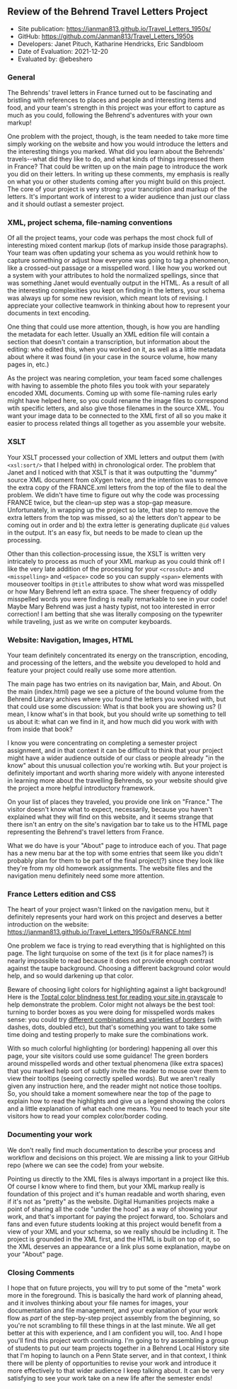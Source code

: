 ##  Review of the Behrend Travel Letters Project

* Site publication: <https://janman813.github.io/Travel_Letters_1950s/>
* GitHub: <https://github.com/Janman813/Travel_Letters_1950s>
* Developers: Janet Pituch, Katharine Hendricks, Eric Sandbloom
* Date of Evaluation: 2021-12-20
* Evaluated by: @ebeshero

### General  
The Behrends' travel letters in France turned out to be fascinating and bristling with references to places and people and interesting items and food, and your team's strength in this project was your effort to capture as much as you could, following the Behrend's adventures with your own markup! 

One problem with the project, though, is the team needed to take more time simply working on the website and how you would introduce the letters and the interesting things you marked. What did you learn about the Behrends' travels--what did they like to do, and what kinds of things impressed them in France? That could be written up on the main page to introduce the work you did on their letters. In writing up these comments, my emphasis is really on what you or other students coming after you might build on this project. The core of your project is very strong: your trancription and markup of the letters. It's important work of interest to a wider audience than just our class and it should outlast a semester project.  

### XML, project schema, file-naming conventions
Of all the project teams, your code was perhaps the most chock full of interesting mixed content markup (lots of markup inside those paragraphs). 
Your team was often updating your schema as you would rethink how to capture something or adjust how everyone was going to tag a phenomenon, like a crossed-out passage or a misspelled word. I like how you worked out a system with your attributes to hold the normalized spellings, since that was something Janet would eventually output in the HTML. As a result of all the interesting complexities you kept on finding in the letters, your schema was always up for some new revision, which meant lots of revising. I appreciate your collective teamwork in thinking about how to represent your documents in text encoding. 

One thing that could use more attention, though, is how you are handling the metadata for each letter. Usually an XML edition file will contain a section that doesn't contain a transcription, but information about the editing: who edited this, when you worked on it, as well as a little metadata about where it was found (in your case in the source volume, how many pages in, etc.) 

As the project was nearing completion, your team faced some challenges with having to assemble the photo files you took with your separately encoded XML documents. Coming up with some file-naming rules early might have helped here, so you could rename the image files to correspond wtih specific letters, and also give those filenames in the source XML. You want your image data to be connected to the XML first of all so you make it easier to process related things all together as you assemble your website. 

### XSLT 
Your XSLT processed your collection of XML letters and output them (with `<xsl:sort/>` that I helped with) in chronological order. The problem that Janet and I noticed with that XSLT is that it was outputting the "dummy" source XML document from oXygen twice, and the intention was to remove the extra copy of the FRANCE.xml letters from the top of the file to deal the problem. We didn't have time to figure out why the code was processing FRANCE twice, but the clean-up step was a stop-gap measure.  Unfortunately, in wrapping up the project so late, that step to remove the extra letters from the top was missed, so a) the letters don't appear to be coming out in order and b) the extra letter is generating duplicate `@id` values in the output. It's an easy fix, but needs to be made to clean up the processing. 

Other than this collection-processing issue, the XSLT is written very intricately to process as much of your XML markup as you could think of! I like the very late addition of the processing for your `<crossOut>` and `<misspelling>` and `<eSpace>` code so you can supply `<span>` elements with mouseover tooltips in `@title` attributes to show what word was misspelled or how Mary Behrend left an extra space. The sheer frequency of oddly misspelled words you were finding is really remarkable to see in your code! Maybe Mary Behrend was just a hasty typist, not too interested in error correction! I am betting that she was literally composing on the typewriter while traveling, just as we write on computer keyboards.

### Website: Navigation, Images, HTML
Your team definitely concentrated its energy on the transcription, encoding, and processing of the letters, and the website you developed to hold and feature your project could really use some more attention. 

The main page has two entries on its navigation bar, Main, and About. On the main (index.html) page we see a picture of the bound volume from the Behrend Library archives where you found the letters you worked with, but that could use some discussion: What is that book you are showing us? (I mean, I know what's in that book, but you should write up something to tell us about it: what can we find in it, and how much did you work with with from inside that book? 

I know you were concentrating on completing a semester project assignment, and in that context it can be difficult to think that your project might have a wider audience outside of our class or people already "in the know" about this unusual collection you're working wtih. But your project is definitely important and worth sharing more widely with anyone interested in learning more about the travelling Behrends, so your website should give the project a more helpful introductory framework. 

On your list of places they traveled, you provide one link on "France." The visitor doesn't know what to expect, necessarily, because you haven't explained what they will find on this website, and it seems strange that there isn't an entry on the site's navigation bar to take us to the HTML page representing the Behrend's travel letters from France. 

What we do have is your "About" page to introduce each of you. That page has a new menu bar at the top with some entries that seem like you didn't probably plan for them to be part of the final project(?) since they look like they're from my old homework assignments. The website files and the navigation menu definitely need some more attention. 

### France Letters edition and CSS
The heart of your project wasn't linked on the navigation menu, but it definitely represents your hard work on this project and deserves a better introduction on the website:
<https://janman813.github.io/Travel_Letters_1950s/FRANCE.html> 

One problem we face is trying to read everything that is highlighted on this page. The light turquoise on some of the text (is it for place names?) is nearly impossible to read because it does not provide enough contrast against the taupe background. Choosing a different background color would help, and so would darkening up that color.

Beware of choosing light colors for highlighting against a light background! Here is the [Toptal color blindness test for reading your site in grayscale](https://www.toptal.com/designers/colorfilter/) to help demonstrate the problem. Color might not always be the best tool: turning to border boxes as you were doing for misspelled words makes sense: you could try [different combinations and varieties of borders](https://www.w3schools.com/css/css_border.asp) (with dashes, dots, doubled etc), but that's something you want to take some time doing and testing properly to make sure the combinations work. 

With so much colorful highlighting (or bordering) happening all over this page, your site visitors could use some guidance! The green borders around misspelled words and other textual phenomena (like extra spaces) that you marked help sort of subtly invite the reader to mouse over them to view their tooltips (seeing correctly spelled words). But we aren't really given any instruction here, and the reader might not notice those tooltips. So, you should take a moment somewhere near the top of the page to explain how to read the highlights and give us a legend showing the colors and a little explanation of what each one means. You need to teach your site visitors how to read your complex color/border coding. 

### Documenting your work
We don't really find much documentation to describe your process and workflow and decisions on this project. We are missing a link to your GitHub repo (where we can see the code) from your website. 

Pointing us directly to the XML files is always important in a project like this. Of course I know where to find them, but your XML markup really is foundation of this project and it's human readable and worth sharing, even if it's not as "pretty" as the website. Digital Humanities projects make a point of sharing all the code "under the hood" as a way of showing your work, and that's important for paying the project forward, too. Scholars and fans and even future students looking at this project would benefit from a view of your XML and your schema, so we really should be including it. The project is grounded in the XML first, and the HTML is built on top of it, so the XML deserves an appearance or a link  plus some explanation, maybe on your "About" page. 

### Closing Comments
I hope that on future projects, you will try to put some of the "meta" work more in the foreground. This is basically the hard work of planning ahead, and it involves thinking about your file names for images, your documentation and file management, and your explanation of your work flow as *part* of the step-by-step project assembly from the beginning, so you're not scrambling to fill these things in at the last minute. We all get better at this with experience, and I am confident you will, too. And I hope you'll find this project worth continuing. I'm going to try assembling a group of students to put our team projects together in a Behrend Local History site that I'm hoping to launch on a Penn State server, and in that context, I think there will be plenty of opportunities to revise your work and introduce it more effectively to that wider audience I keep talking about. It can be very satisfying to see your work take on a new life after the semester ends! 

